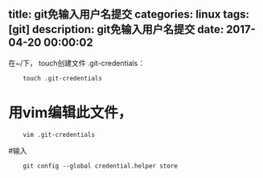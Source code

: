 title: git免输入用户名提交
categories: linux
tags: [git]
description: git免输入用户名提交
date: 2017-04-20 00:00:02 
---


在~/下， touch创建文件 .git-credentials：

		touch .git-credentials

<!--more-->
# 用vim编辑此文件，

		vim .git-credentials

#输入

		git config --global credential.helper store





